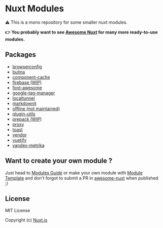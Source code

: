 # Nuxt Modules

⚠️ This is a mono repository for some smaller nuxt modules.

**👉 You probably want to see [Awesome Nuxt](https://github.com/nuxt-community/awesome-nuxt#modules) for many more ready-to-use modules.**

## Packages

- [browserconfig](packages/browserconfig)
- [bulma](packages/bulma)
- [component-cache](packages/component-cache)
- [firebase (WIP)](packages/firebase)
- [font-awesome](packages/font-awesome)
- [google-tag-manager](packages/google-tag-manager)
- [localtunnel](packages/localtunnel)
- [markdownit](packages/markdownit)
- [offline (not maintained)](packages/offline)
- [plugin-utils](packages/plugin-utils)
- [prepack (WIP)](packages/prepack)
- [proxy](packages/proxy)
- [toast](packages/toast)
- [vendor](packages/vendor)
- [vuetify](packages/vuetify)
- [yandex-metrika](packages/yandex-metrika)

## Want to create your own module ?

Just head to [Modules Guide](https://nuxtjs.org/guide/modules) or make your own module with [Module Template](https://github.com/nuxt-community/module-template) and don't forgot to submit a PR in [awesome-nuxt](https://github.com/nuxt-community/awesome-nuxt) when published ;)

## License

MIT License

Copyright (c) [Nuxt.js](https://nuxtjs.org)
